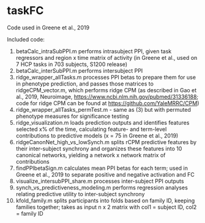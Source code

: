 # taskFC
Code used in Greene et al., 2019

Included code:
1. betaCalc_intraSubPPI.m performs intrasubject PPI, given task regressors and region x time matrix of activity (in Greene et al., used on 7 HCP tasks in 703 subjects, S1200 release)
2. betaCalc_interSubPPI.m performs intersubject PPI
3. ridge_wrapper_allTasks.m processes PPI betas to prepare them for use in phenotype prediction, and passes those matrices to ridgeCPM_vector.m, which performs ridge CPM (as described in Gao et al., 2019, Neuroimage, https://www.ncbi.nlm.nih.gov/pubmed/31336188; code for ridge CPM can be found at https://github.com/YaleMRRC/CPM)
4. ridge_wrapper_allTasks_permTest.m - same as (3) but with permuted phenotype measures for significance testing
5. ridge_visualization.m loads prediction outputs and identifies features selected x% of the time, calculating feature- and term-level contributions to predictive models (x = 75 in Greene et al., 2019)
6. ridgeCanonNet_high_vs_lowSynch.m splits rCPM predictive features by their inter-subject synchrony and organizes these features into 10 canonical networks, yielding a network x network matrix of contributions
7. findPPIbetaSign.m calculates mean PPI betas for each term; used in Greene et al., 2019 to separate positive and negative activation and FC
8. visualize_intersubPPI_share.m processes inter-subject PPI outputs
9. synch_vs_predictiveness_modeling.m performs regression analyses relating predictive utility to inter-subject synchrony
10. kfold_family.m splits participants into folds based on family ID, keeping families together; takes as input n x 2 matrix with col1 = subject ID, col2 = family ID
